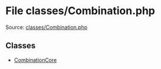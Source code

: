 File classes/Combination.php
=========

Source: [classes/Combination.php](https://github.com/PrestaShop/PrestaShop/blob/1.6.0.13/classes/Combination.php)


Classes
-------

* [CombinationCore](class.CombinationCore.md)

